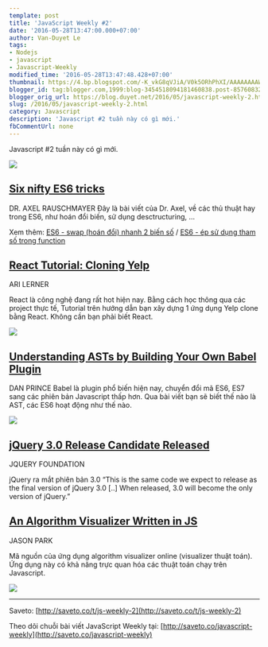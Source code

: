 ```yaml
---
template: post
title: 'JavaScript Weekly #2'
date: '2016-05-28T13:47:00.000+07:00'
author: Van-Duyet Le
tags:
- Nodejs
- javascript
- Javascript-Weekly
modified_time: '2016-05-28T13:47:48.428+07:00'
thumbnail: https://4.bp.blogspot.com/-K_vkG8qVJiA/V0k5ORhPhXI/AAAAAAAAWJQ/PR7wLT5sdfIGjSGb5SqJeFIevpWo2rbKwCK4B/s1600/javascript-weekly-2-duyetdev.png
blogger_id: tag:blogger.com,1999:blog-3454518094181460838.post-8576083275981773549
blogger_orig_url: https://blog.duyet.net/2016/05/javascript-weekly-2.html
slug: /2016/05/javascript-weekly-2.html
category: Javascript
description: 'Javascript #2 tuần này có gì mới.'
fbCommentUrl: none
---
```


Javascript #2 tuần này có gì mới.

[![](https://4.bp.blogspot.com/-K_vkG8qVJiA/V0k5ORhPhXI/AAAAAAAAWJQ/PR7wLT5sdfIGjSGb5SqJeFIevpWo2rbKwCK4B/s1600/javascript-weekly-2-duyetdev.png)](https://blog.duyet.net/2016/05/javascript-weekly-2.html)

## [Six nifty ES6 tricks](http://saveto.co/LdRQ7M) ##
DR. AXEL RAUSCHMAYER
Đây là bài viết của Dr. Axel, về các thủ thuật hay trong ES6, như hoán đổi biến, sử dụng desctructuring, ...

Xem thêm: [ES6 - swap (hoán đổi) nhanh 2 biến số](https://blog.duyet.net/2016/05/es6-swap-via-destructuring.html#.V0k6NXV97CB) / [ES6 - ép sử dụng tham số trong function](https://blog.duyet.net/2016/05/es6-ep-su-dung-tham-so-trong-function.html#.V0k6KHV97CA)

## [React Tutorial: Cloning Yelp](http://saveto.co/wHMNCL) ##

ARI LERNER

React là công nghệ đang rất hot hiện nay. Bằng cách học thông qua các project thực tế, Tutorial trên hướng dẫn bạn xây dựng 1 ứng dụng Yelp clone bằng React. Không cần bạn phải biết React.

[![](https://4.bp.blogspot.com/-rkBefMDxkJU/V0k-k6IlILI/AAAAAAAAWJs/LMlK00pPdRY9ymMJT26xDoKNiROzWiW7wCK4B/s640/fullstackreact-yelp-clone-tutorial.png)](https://4.bp.blogspot.com/-rkBefMDxkJU/V0k-k6IlILI/AAAAAAAAWJs/LMlK00pPdRY9ymMJT26xDoKNiROzWiW7wCK4B/s1600/fullstackreact-yelp-clone-tutorial.png)

## [Understanding ASTs by Building Your Own Babel Plugin](http://saveto.co/Lirltu) ##
DAN PRINCE
Babel là plugin phổ biến hiện nay, chuyển đổi mã ES6, ES7 sang các phiên bản Javascript thấp hơn. Qua bài viết bạn sẽ biết thế nào là AST, các ES6 hoạt động như thế nào.

![](https://2.bp.blogspot.com/-eDvomub8slU/V0k-ZleMYBI/AAAAAAAAWJk/SPtRxM2eGHEJdys-WUErpNOMdJVhkkSjgCK4B/s320/babel-logo.png)

## [jQuery 3.0 Release Candidate Released](http://saveto.co/6qxqmw) ##

JQUERY FOUNDATION

jQuery ra mắt phiên bản 3.0 “This is the same code we expect to release as the final version of jQuery 3.0 [..] When released, 3.0 will become the only version of jQuery.”

## [An Algorithm Visualizer Written in JS](http://saveto.co/SdDrsx) ##

JASON PARK

Mã nguồn của ứng dụng algorithm visualizer online (visualizer thuật toán). Ứng dụng này có khả năng trực quan hóa các thuật toán chạy trên Javascript.

[![](https://1.bp.blogspot.com/-f38GpfB3uMk/V0k-GN1agjI/AAAAAAAAWJc/Ems964y9pY4Dh8yi0CMhhYCS_PmnmFuUQCLcB/s1600/687474703a2f2f692e67697068792e636f6d2f336f3645684a46677379536858364d48654d2e676966.gif)](https://1.bp.blogspot.com/-f38GpfB3uMk/V0k-GN1agjI/AAAAAAAAWJc/Ems964y9pY4Dh8yi0CMhhYCS_PmnmFuUQCLcB/s1600/687474703a2f2f692e67697068792e636f6d2f336f3645684a46677379536858364d48654d2e676966.gif)

--------------------

Saveto: [http://saveto.co/t/js-weekly-2](http://saveto.co/t/js-weekly-2)

Theo dõi chuỗi bài viết JavaScript Weekly tại: [http://saveto.co/javascript-weekly](http://saveto.co/javascript-weekly)
